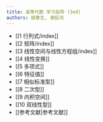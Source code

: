 ```yaml
---
title: 高等代数 学习指导 (3ed)
authors: 姚慕生, 谢启鸿
---
```

- [[1 行列式/index]]
- [[2 矩阵/index]]
- [[3 线性空间与线性方程组/index]]
- [[4 线性变换]]
- [[5 多项式]]
- [[6 特征值]]
- [[7 相似标准型]]
- [[8 二次型]]
- [[9 内积空间]]
- [[10 双线性型]]
- [[参考文献|参考文献]]